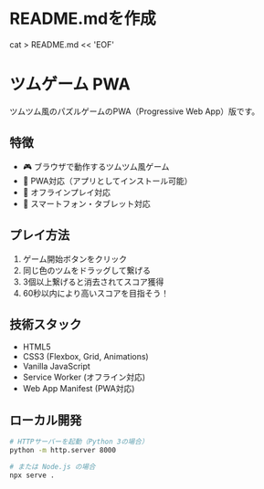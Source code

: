 # README.mdを作成
cat > README.md << 'EOF'
# ツムゲーム PWA

ツムツム風のパズルゲームのPWA（Progressive Web App）版です。

## 特徴

- 🎮 ブラウザで動作するツムツム風ゲーム
- 📱 PWA対応（アプリとしてインストール可能）
- 🔄 オフラインプレイ対応
- 📲 スマートフォン・タブレット対応

## プレイ方法

1. ゲーム開始ボタンをクリック
2. 同じ色のツムをドラッグして繋げる
3. 3個以上繋げると消去されてスコア獲得
4. 60秒以内により高いスコアを目指そう！

## 技術スタック

- HTML5
- CSS3 (Flexbox, Grid, Animations)
- Vanilla JavaScript
- Service Worker (オフライン対応)
- Web App Manifest (PWA対応)

## ローカル開発

```bash
# HTTPサーバーを起動（Python 3の場合）
python -m http.server 8000

# または Node.js の場合
npx serve .
